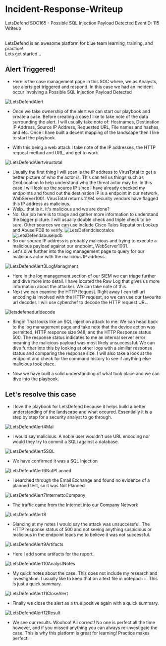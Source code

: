 # Incident-Response-Writeup
LetsDefend SOC165 - Possible SQL Injection Payload Detected EventID: 115 Writeup

<br> LetsDefend is an awesome platform for blue team learning, training, and practice!
<br> Lets get started...

<h2>Alert Triggered!</h2>

- Here is the case management page in this SOC where, we as Analysts, see alerts get triggered and respond. In this case we had an incident occur involving a Possible SQL Injection Payload Detected

![LetsDefendAlert](https://user-images.githubusercontent.com/98111674/190935338-d1c7bb2f-a693-42fd-94c0-8194f447eac8.png)

- Once we take ownership of the alert we can start our playbook and create a case. Before creating a case I like to take note of the data surrounding the alert. I will usually take note of: Hostnames, Destination IP Address, Source IP Address, Requested URL, File names and hashes, and etc. Once I have built a decent mapping of the landscape then I like to start the playbook.

- With this being a web attack I take note of the IP addresses, the HTTP request method and URL, and get to work.

![LetsDefendAlertvirustotal](https://user-images.githubusercontent.com/98111674/190935792-506c667a-7624-47ac-89cc-42acd699b986.png)
- Usually the first thing I will scan is the IP address to VirusTotal to get a better picture of who the actor is. This can tell us things such as GeoLocation to help understand who the threat actor may be. In this case I will look up the source IP since I have already checked my endpoints and found out the destination IP is a endpoint in our network, WebServer1001. VirusTotal returns 11/94 security vendors have flagged this IP address as malicious. 
- Welp.. that is it. It's malicious and we are done? 
- No. Our job here is to triage and gather more information to understand the bigger picture. I will usually double check and triple check to be sure. Other sources we can use include Cisco Talos Reputation Lookup and AbuseIPDB to verify. 
![LetsDefendciscotalos](https://user-images.githubusercontent.com/98111674/190936065-418693af-6a4e-489b-9e1c-cc43162889ae.png)
![LetsDefendabuseipdb](https://user-images.githubusercontent.com/98111674/190936069-447768fe-d0c6-4232-8c99-2394ee441f66.png)
- So our source IP address is probably malicious and trying to execute a malicious payload against our endpoint, WebServer1001. 
- Let's dive further into the log management page to query for our malicious actor with the malicious IP address. 

![LetsDefendAlert3LogManagment](https://user-images.githubusercontent.com/98111674/190936277-e6e0bb2e-bcba-415c-a985-b24d7810e81f.png)
- Here in the log management section of our SIEM we can triage further and dive more into detail. I have located the Raw Log that gives us more information about the attacker. We can take note of this.
- Next we can examine the HTTP Request. Right away I can tell url encoding is involved with the HTTP request, so we can use our favourite url decoder. I will use cyberchef to decode the HTTP request URL.

![letsdefenedurldecode](https://user-images.githubusercontent.com/98111674/190936579-975afbe1-a922-4eb9-a69f-c3d6a7dc135b.png)
- Bingo! That looks like an SQL injection attack to me. We can head back to the log management page and take note that the device action was permitted, HTTP response size 948, and the HTTP Response status 500. The response status indicates to me an internal server error meaning the malicious payload was most likely unsuccessful. We can dive further into this by looking at other logs with a similiar response status and comparing the response size. I will also take a look at the endpoint and check for the command history to see if anything else malicious took place. 

- Now we have built a solid understanding of what took place and we can dive into the playbook. 

<h2> Let's resolve this case </h2>

- I love the playbook for LetsDefend because it helps build a better understanding of the landscape and what occured. Essentially it is a step by step for a security analyst to go through.

![LetsDefendAlert4Mal](https://user-images.githubusercontent.com/98111674/190937040-d057022a-53f5-46c1-9b91-f7fe38bb2a82.png)
- I would say malicious. A noble user wouldn't use URL encoding nor would they try to commit a SQLi against a database.

![LetsDefendAlert5SQL](https://user-images.githubusercontent.com/98111674/190937122-09a0f4f5-0da6-44df-bf95-8638a8034123.png)
- We have confirmed it was a SQL Injection

![LetsDefendAlert6NotPLanned](https://user-images.githubusercontent.com/98111674/190937137-bc2fe9f5-9e1e-4567-a705-fdb004d01e2a.png)
- I searched through the Email Exchange and found no evidence of a planned test, so it was Not Planned

![LetsDefendAlert7InternettoCompany](https://user-images.githubusercontent.com/98111674/190937170-6b4cebdd-15cc-46b3-b27c-ddcc25465964.png)
- The traffic came from the Internet into our Company Network

![LetsDefendAlert8](https://user-images.githubusercontent.com/98111674/190937193-92fce1ff-65be-4144-91e7-84b5fc19a15c.png)
- Glancing at my notes I would say the attack was unsuccessful. The HTTP response status of 500 and not seeing anything suspicious or malicious in the endpoint leads me to believe it was not successful.

![LetsDefendAlert9Artifacts](https://user-images.githubusercontent.com/98111674/190937270-187c524d-10db-4291-84e3-ba9c268375f1.png)
- Here I add some artifacts for the report.

![LetsDefendAlert10AnalystNotes](https://user-images.githubusercontent.com/98111674/190937291-04fc32ea-56ea-4e59-a3e9-87cec137bbd7.png)
- My quick notes about the case. This does not include my research and investigation. I usually like to keep that on a text file in notepad++. This is just a quick summary.

![LetsDefendAlert11CloseAlert](https://user-images.githubusercontent.com/98111674/190937348-e71fd6e6-fba3-4220-a05b-eec1f500f9bd.png)
- Finally we close the alert as a true positive again with a quick summary. 

![LetsDefendAlert12Result](https://user-images.githubusercontent.com/98111674/190937384-b0d9d833-5bb8-4a8a-899c-1b98a5ab369e.png)
- We see our results. Woohoo! All correct! No one is perfect all the time however, and if you missed anything you can always re-investigate the case. This is why this platform is great for learning! Practice makes perfect!



